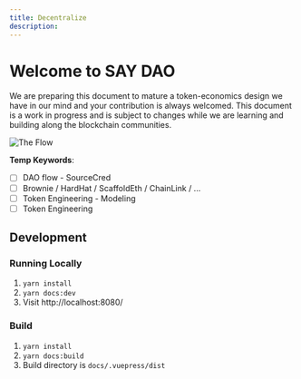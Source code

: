 ```yaml
---
title: Decentralize
description:
---
```


# Welcome to SAY DAO

We are preparing this document to mature a token-economics design we have in our mind and your contribution is always welcomed. This document is a work in progress and is subject to changes while we are learning and building along the blockchain communities.

![The Flow](https://github.com/SAY-DAO/road-map-docs/blob/main/docs/.vuepress/public/sayFlow.png?raw=true)

**Temp Keywords**:

- [ ] DAO flow - SourceCred
- [ ] Brownie / HardHat / ScaffoldEth / ChainLink / ...
- [ ] Token Engineering - Modeling
- [ ] Token Engineering

## Development

### Running Locally

1. `yarn install`
2. `yarn docs:dev`
3. Visit http://localhost:8080/

### Build

1. `yarn install`
2. `yarn docs:build`
3. Build directory is `docs/.vuepress/dist`
